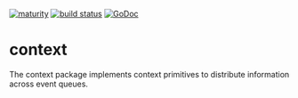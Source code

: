 [![maturity](https://img.shields.io/badge/status-alpha-red.svg)](https://github.com/the-anna-project/context) [![build status](https://travis-ci.org/the-anna-project/context.svg?branch=master)](https://travis-ci.org/the-anna-project/context) [![GoDoc](https://godoc.org/github.com/the-anna-project/context?status.svg)](http://godoc.org/github.com/the-anna-project/context)

# context
The context package implements context primitives to distribute information
across event queues.
